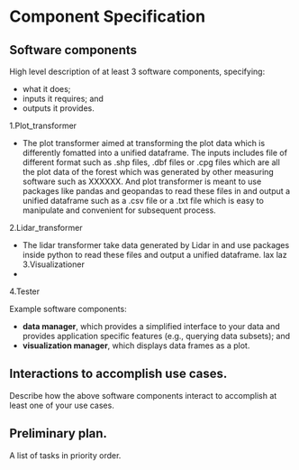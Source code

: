 # Component Specification

## Software components
High level description of at least 3 software components, specifying:
* what it does;
* inputs it requires; and
* outputs it provides.

1.Plot_transformer
* The plot transformer aimed at transforming the plot data which is differently fomatted into a unified dataframe. The inputs includes file of different format such as .shp files, .dbf files or .cpg files which are all the plot data of the forest which was generated by other measuring software such as XXXXXX. And plot transformer is meant to use packages like pandas and geopandas to read these files in and output a unified dataframe such as a .csv file or a .txt file which is easy to manipulate and convenient for subsequent process.

2.Lidar_transformer
* The lidar transformer take data generated by Lidar in and use packages inside python to read these files and output a unified dataframe.
lax laz 
3.Visualizationer
* 
4.Tester


Example software components:
* **data manager**, which provides a simplified interface to your data and provides application specific features (e.g., querying data subsets); and
* **visualization manager**, which displays data frames as a plot.

## Interactions to accomplish use cases.
Describe how the above software components interact to accomplish at least one of your use cases.

## Preliminary plan.
A list of tasks in priority order.

